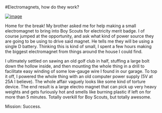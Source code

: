 #Electromagnets, how do they work?

[![image]({{wr}}wp-content/uploads/2011/01/downsize1-225x300.jpg "downsize")]({{wr}}wp-content/uploads/2011/01/downsize1.jpg)

Home for the break! My brother asked me for help making a small electromagnet to bring into Boy Scouts for electricity merit badge. I of course jumped at the opportunity, and ask what kind of power source they are going to be using to drive said magnet. He tells me they will be using a single D battery. Thinking this is kind of small, I spent a few hours making the biggest electromagnet from things around the house I could find.

I ultimately settled on sawing an old golf club in half, stuffing a large bolt down the hollow inside, and then mounting the whole thing in a drill to facilitate easy winding of some low-gauge wire I found in our garage. To top it off, I powered the whole thing with an old computer power supply (5V at 25A I believe). The whole affair vaguely looks like some kind of torture device. The end result is a large electro magnet that can pick up very heavy weights and gets furiously hot and smells like burning plastic if left on for more than 5 minutes. Totally overkill for Boy Scouts, but totally awesome.

Mission: Success.

